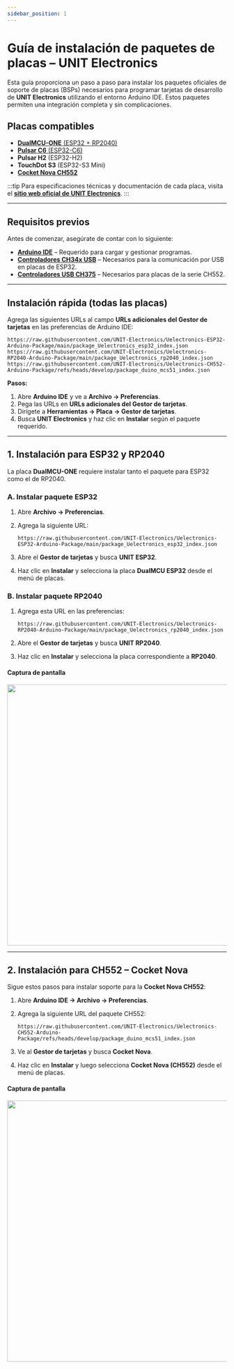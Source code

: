 ```yaml
---
sidebar_position: 1
---
```


# Guía de instalación de paquetes de placas – UNIT Electronics

Esta guía proporciona un paso a paso para instalar los paquetes oficiales de soporte de placas (BSPs) necesarios para programar tarjetas de desarrollo de **UNIT Electronics** utilizando el entorno Arduino IDE. Estos paquetes permiten una integración completa y sin complicaciones.

## Placas compatibles

- [**DualMCU-ONE** (ESP32 + RP2040)](https://uelectronics.com/producto/unit-dualmcu-one-esp32-rp2040/)
- [**Pulsar C6** (ESP32-C6)](https://uelectronics.com/producto/unit-pulsar-esp32-c6/)
- **Pulsar H2** (ESP32-H2)
- **TouchDot S3** (ESP32-S3 Mini)
- [**Cocket Nova CH552**](https://uelectronics.com/producto/unit-cocket-nova-ch552g-tarjeta-de-desarrollo/)

:::tip
Para especificaciones técnicas y documentación de cada placa, visita el [**sitio web oficial de UNIT Electronics**](https://uelectronics.com/).
:::

---

## Requisitos previos

Antes de comenzar, asegúrate de contar con lo siguiente:

- [**Arduino IDE**](https://www.arduino.cc/en/software) – Requerido para cargar y gestionar programas.
- [**Controladores CH34x USB**](https://www.wch-ic.com/downloads/CH341SER_EXE.html) – Necesarios para la comunicación por USB en placas de ESP32.
- [**Controladores USB CH375**](https://www.wch-ic.com/downloads/CH372DRV_EXE.html) – Necesarios para placas de la serie CH552.


---

## Instalación rápida (todas las placas)

Agrega las siguientes URLs al campo **URLs adicionales del Gestor de tarjetas** en las preferencias de Arduino IDE:

```plaintext
https://raw.githubusercontent.com/UNIT-Electronics/Uelectronics-ESP32-Arduino-Package/main/package_Uelectronics_esp32_index.json
https://raw.githubusercontent.com/UNIT-Electronics/Uelectronics-RP2040-Arduino-Package/main/package_Uelectronics_rp2040_index.json
https://raw.githubusercontent.com/UNIT-Electronics/Uelectronics-CH552-Arduino-Package/refs/heads/develop/package_duino_mcs51_index.json
````

**Pasos:**

1. Abre **Arduino IDE** y ve a **Archivo → Preferencias**.
2. Pega las URLs en **URLs adicionales del Gestor de tarjetas**.
3. Dirígete a **Herramientas → Placa → Gestor de tarjetas**.
4. Busca **UNIT Electronics** y haz clic en **Instalar** según el paquete requerido.

---

## 1. Instalación para ESP32 y RP2040

La placa **DualMCU-ONE** requiere instalar tanto el paquete para ESP32 como el de RP2040.

### A. Instalar paquete ESP32

1. Abre **Archivo → Preferencias**.
2. Agrega la siguiente URL:

   ```plaintext
   https://raw.githubusercontent.com/UNIT-Electronics/Uelectronics-ESP32-Arduino-Package/main/package_Uelectronics_esp32_index.json
   ```
3. Abre el **Gestor de tarjetas** y busca **UNIT ESP32**.
4. Haz clic en **Instalar** y selecciona la placa **DualMCU ESP32** desde el menú de placas.

### B. Instalar paquete RP2040

1. Agrega esta URL en las preferencias:

   ```plaintext
   https://raw.githubusercontent.com/UNIT-Electronics/Uelectronics-RP2040-Arduino-Package/main/package_Uelectronics_rp2040_index.json
   ```
2. Abre el **Gestor de tarjetas** y busca **UNIT RP2040**.
3. Haz clic en **Instalar** y selecciona la placa correspondiente a **RP2040**.

#### Captura de pantalla

<div style={{ textAlign: "center" }}>
  <img src="https://raw.githubusercontent.com/Rabadan-uelectronics/DualMCU-RP2040-Arduino-Package/refs/heads/main/releases/download/0.0.0/BoardsManager.png" width="600px" />
</div>

---

## 2. Instalación para CH552 – Cocket Nova

Sigue estos pasos para instalar soporte para la **Cocket Nova CH552**:

1. Abre **Arduino IDE → Archivo → Preferencias**.
2. Agrega la siguiente URL del paquete CH552:

   ```plaintext
   https://raw.githubusercontent.com/UNIT-Electronics/Uelectronics-CH552-Arduino-Package/refs/heads/develop/package_duino_mcs51_index.json
   ```
3. Ve al **Gestor de tarjetas** y busca **Cocket Nova**.
4. Haz clic en **Instalar** y luego selecciona **Cocket Nova (CH552)** desde el menú de placas.

#### Captura de pantalla

<div style={{ textAlign: "center" }}>
  <img src="https://raw.githubusercontent.com/UNIT-Electronics/Uelectronics-CH552-Arduino-Package/refs/heads/main/images/board_json.png" width="600px" />
</div>